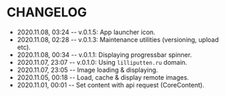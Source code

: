 # CHANGELOG

- 2020.11.08, 03:24 -- v.0.1.5: App launcher icon.
- 2020.11.08, 02:28 -- v.0.1.3: Maintenance utilities (versioning, upload etc).
- 2020.11.08, 00:34 -- v.0.1.1: Displaying progressbar spinner.
- 2020.11.07, 23:07 -- v.0.1.0: Using `lilliputten.ru` domain.
- 2020.11.07, 23:05 -- Image loading & displaying.
- 2020.11.05, 00:18 -- Load, cache & display remote images.
- 2020.11.01, 00:01 -- Set content with api request (CoreContent).

<!--
 @changed 2020.11.08, 03:52
-->
